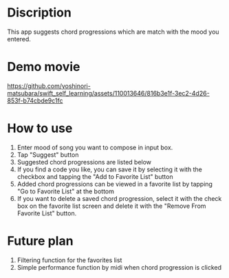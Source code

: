 # Discription

This app suggests chord progressions which are match with the mood you entered.

# Demo movie
https://github.com/yoshinori-matsubara/swift_self_learning/assets/110013646/816b3e1f-3ec2-4d26-853f-b74cbde9c1fc

# How to use

1. Enter mood of song you want to compose in input box.
2. Tap "Suggest" button
3. Suggested chord progressions are listed below
4. If you find a code you like, you can save it by selecting it with the checkbox and tapping the "Add to Favorite List" button
5. Added chord progressions can be viewed in a favorite list by tapping "Go to Favorite List" at the bottom
6. If you want to delete a saved chord progression, select it with the check box on the favorite list screen and delete it with the "Remove From Favorite List" button.

# Future plan

1. Filtering function for the favorites list
2. Simple performance function by midi when chord progression is clicked
